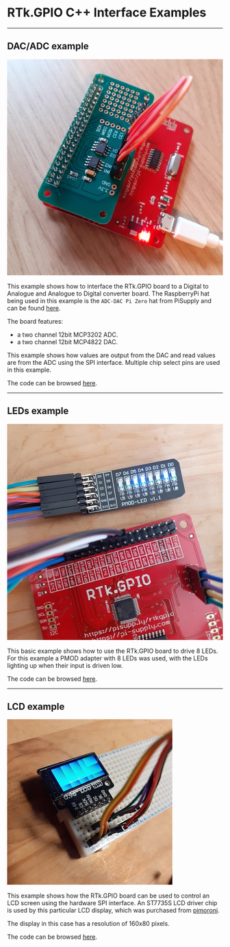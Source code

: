 # RTk.GPIO C++ Interface Examples

----
## DAC/ADC example

![The RTk.GPIO board with dac adc hat](../images/dac_adc.jpg)

This example shows how to interface the RTk.GPIO board to a Digital to Analogue and Analogue to Digital converter board.
The RaspberryPi hat being used in this example is the `ADC-DAC Pi Zero` hat from PiSupply and can be found [here](https://uk.pi-supply.com/products/adc-dac-pi-zero).

The board features:
- a two channel 12bit MCP3202 ADC.
- a two channel 12bit MCP4822 DAC.

This example shows how values are output from the DAC and read values are from the ADC using the SPI interface. Multiple chip select pins are used in this example.

The code can be browsed [here](dac_adc/main.cpp).


----
## LEDs example

![The RTk.GPIO board with led pmod](../images/leds.jpg)

This basic example shows how to use the RTk.GPIO board to drive 8 LEDs.
For this example a PMOD adapter with 8 LEDs was used, with the LEDs lighting up when their input is driven low.

The code can be browsed [here](leds/main.cpp).


----
## LCD example

![The RTk.GPIO board with SPI LCD](../images/lcd.jpg)

This example shows how the RTk.GPIO board can be used to control an LCD screen using the hardware SPI interface.
An ST7735S LCD driver chip is used by this particular LCD display, which was purchased from [pimoroni](https://shop.pimoroni.com/products/0-96-spi-colour-lcd-160x80-breakout).

The display in this case has a resolution of 160x80 pixels.

The code can be browsed [here](lcd_st7735s).
